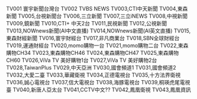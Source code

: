 TV001 寰宇新聞台灣台
TV002 TVBS NEWS
TV003,CTI中天新聞
TV004,東森新聞
TV005,台視新聞台
TV006,三立新聞
TV007,三立iNEWS
TV008,中視新聞
TV009,鏡新聞
TV010,CTI+ 中天2台
TV011,民視新聞
TV012,公視新聞
TV013,NOWnews新聞(AI中文直播)
TV014,NOWnews新聞(AI英文直播)
TV015,東森財經新聞
TV016,寰宇財經台
TV017,非凡商業台
TV018,SBN全球財經台
TV019,運通財經台
TV020,momo購物一台
TV021,momo購物二台
TV022,東森購物CH34
TV023,東森購物CH46
TV024,東森購物CH47
TV025,東森購物CH60
TV026,ViVa TV 美好購物1台
TV027,ViVa TV 美好購物2台
TV028,TaiwanPlus
TV029,中天亞洲
TV030,國會頻道1
TV031,國會頻道2
TV032,大愛二臺
TV033,華藏衛視
TV034,正德電視台
TV035,十方法界衛視
TV036,誠心電視台
TV037,信大電視台
TV038,海豚電視台
TV039,桐瑛虎尾電視臺
TV040,新唐人亞太台
TV041,CCTV中文??
TV042,鳳凰衛視
TV043,鳳凰資訊
